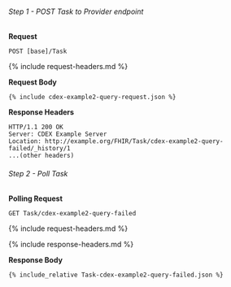 
###### Step 1 - POST Task to Provider endpoint

**Request**
~~~
POST [base]/Task
~~~

{% include request-headers.md %}

**Request Body**

~~~
{% include cdex-example2-query-request.json %}
~~~

**Response Headers**

~~~
HTTP/1.1 200 OK
Server: CDEX Example Server
Location: http://example.org/FHIR/Task/cdex-example2-query-failed/_history/1
...(other headers)
~~~

###### Step 2 - Poll Task

**Polling Request**
~~~
GET Task/cdex-example2-query-failed
~~~

{% include request-headers.md %}

{% include response-headers.md %}

**Response Body**

~~~
{% include_relative Task-cdex-example2-query-failed.json %}
~~~
